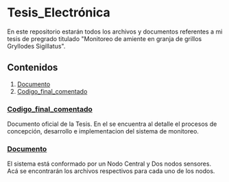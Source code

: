 # **Tesis_Electrónica**
En este repositorio estarán todos los archivos y documentos referentes a mi tesis de pregrado titulado "Monitoreo de amiente en granja de grillos Gryllodes Sigillatus".
 
## Contenidos
 1. [Documento](/Tesis_Grillos__Final.pdf) 
 2. [Codigo_final_comentado](/Codigo_final_comentado)
 
 ### [Codigo_final_comentado](/Tesis_Grillos__Final.pdf)
  Documento oficial de la Tesis. En el se encuentra al detalle el procesos de concepción, desarrollo e implementacion del sistema de monitoreo.
  
 ### [Documento](/Codigo_final_comentado)
 El sistema está conformado por un Nodo Central y Dos nodos sensores. Acá se encontrarán los archivos respectivos para cada uno de los nodos. 
 

